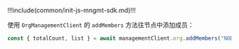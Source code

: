 !!!include(common/init-js-mngmt-sdk.md)!!!

使用 `OrgManagementClient` 的 `addMembers` 方法往节点中添加成员：

```javascript
const { totalCount, list } = await managementClient.org.addMembers("NODE_ID", ["USER_ID"])
```